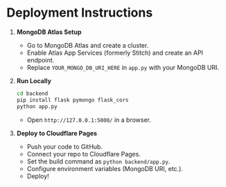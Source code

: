 # Deployment Instructions

1. **MongoDB Atlas Setup**
   - Go to MongoDB Atlas and create a cluster.
   - Enable Atlas App Services (formerly Stitch) and create an API endpoint.
   - Replace `YOUR_MONGO_DB_URI_HERE` in `app.py` with your MongoDB URI.

2. **Run Locally**
   ```sh
   cd backend
   pip install flask pymongo flask_cors
   python app.py
   ```
   - Open `http://127.0.0.1:5000/` in a browser.

3. **Deploy to Cloudflare Pages**
   - Push your code to GitHub.
   - Connect your repo to Cloudflare Pages.
   - Set the build command as `python backend/app.py`.
   - Configure environment variables (MongoDB URI, etc.).
   - Deploy!